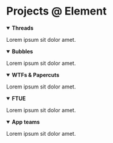 # Projects @ Element 

<details open>
<summary><b>Threads</b></summary>
<p>Lorem ipsum sit dolor amet.</p>
</details>

<details open>
<summary><b>Bubbles</b></summary>
<p>Lorem ipsum sit dolor amet.</p>
</details>

<details open>
<summary><b>WTFs & Papercuts</b></summary>
<p>Lorem ipsum sit dolor amet.</p>
</details>

<details open>
<summary><b>FTUE</b></summary>
<p>Lorem ipsum sit dolor amet.</p>
</details>

<details open>
<summary><b>App teams</b></summary>
<p>Lorem ipsum sit dolor amet.</p>
</details>
